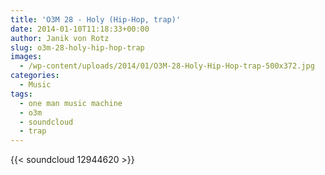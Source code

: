```yaml
---
title: 'O3M 28 - Holy (Hip-Hop, trap)'
date: 2014-01-10T11:18:33+00:00
author: Janik von Rotz
slug: o3m-28-holy-hip-hop-trap
images:
  - /wp-content/uploads/2014/01/O3M-28-Holy-Hip-Hop-trap-500x372.jpg
categories:
  - Music
tags:
  - one man music machine
  - o3m
  - soundcloud
  - trap
---
```

{{< soundcloud 12944620 >}}